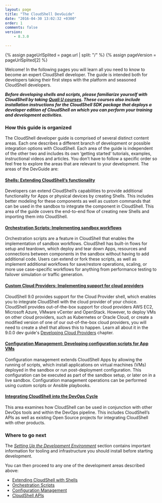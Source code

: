 ```yaml
---
layout: page
title: "The CloudShell DevGuide"
date: "2016-04-30 13:02:32 +0300"
order: 1
comments: false
version:
    - 8.3.0
    
---
```


{% assign pageUrlSplited = page.url | split: "/" %}
{% assign pageVersion = pageUrlSplited[2] %}

Welcome! In the following pages you will learn all you need to know to become an expert CloudShell developer. The guide is intended both for developers taking their first steps with the platform and seasoned CloudShell developers.

_**Before developing shells and scripts, please familiarize yourself with CloudShell by taking [Quali U courses](http://courses.quali.com). These courses also include installation instructions for the CloudShell SDK package that deploys a developer edition of CloudShell on which you can perform your training and development activities.**_

### How this guide is organized

The CloudShell developer guide is comprised of several distinct content areas. Each one describes a different branch of development or possible integration options with CloudShell. Each area of the guide is independent of the other two and includes its own ‘getting started’ tutorials, examples, instructional videos and articles. You don’t have to follow a specific order so feel free to explore the areas that are relevant to your development. The areas of the DevGuide are:

#### [Shells: Extending CloudShell’s functionality]({{site.baseurl}}/shells/{{pageVersion}}/getting-started.html)

Developers can extend CloudShell’s capabilities to provide additional functionality for Apps or physical devices by creating Shells. This includes better modeling for these components as well as custom commands that can be used in the sandbox to integrate the component in CloudShell. This area of the guide covers the end-to-end flow of creating new Shells and importing them into CloudShell.


#### [Orchestration Scripts: Implementing sandbox workflows]({{site.baseurl}}/orchestration/{{pageVersion}}/getting-started.html)

Orchestration scripts are a feature in CloudShell that enables the implementation of sandbox workflows. CloudShell has built-in flows for setup and teardown, which deploy and tear down Apps, resources and connections between components in the sandbox without having to add additional code. Users can extend or fork these scripts, as well as implement additional workflows for save/restore operations, scaling, or more use case-specific workflows for anything from performance testing to failover simulation or traffic generation.


#### [Custom Cloud Providers: Implementing support for cloud providers](http://devguide.quali.com/cloudproviders/9.0.0/getting-started-with-cloud-providers.html)

CloudShell 9.0 provides support for the Cloud Provider shell, which enables you to integrate CloudShell with the cloud provider of your choice. CloudShell provides out-of-the-box support for cloud providers AWS EC2, Microsoft Azure, VMware vCenter and OpenStack. However, to deploy VMs on other cloud providers, such as Kubernetes or Oracle Cloud, or create a modified version of one of our out-of-the-box cloud providers, you will need to create a shell that allows this to happen. Learn all about it in the 9.0.0 dev guide's [Developing Cloud Providers](https://devguide.quali.com/cloudproviders/9.0.0/getting-started-with-cloud-providers.html) chapter.


#### [Configuration Management: Developing configuration scripts for App VMs]({{site.baseurl}}/configmanagement/{{pageVersion}}/cf-overview.html)
Configuration management extends CloudShell Apps by allowing the running of scripts, which install applications on virtual machines (VMs) deployed in the sandbox or run post-deployment configuration. This configuration can be executed as part of the sandbox setup, or later on in a live sandbox. Configuration management operations can be performed using custom scripts or Ansible playbooks.

#### [Integrating CloudShell into the DevOps Cycle]({{site.baseurl}}/devops/{{pageVersion}}/devops-integration.html)

This area examines how CloudShell can be used in conjunction with other DevOps tools and within the DevOps pipeline. This includes CloudShell’s APIs as well as existing Open Source projects for integrating CloudShell with other products.

### Where to go next

The _[Setting Up the Development Environment]({{site.baseurl}}/introduction/{{pageVersion}}/setting-up-the-development-ide.html)_ section contains important information for tooling and infrastructure you should install before starting development.

You can then proceed to any one of the development areas described above:

* [Extending CloudShell with Shells]({{site.baseurl}}/shells/{{pageVersion}}/getting-started.html)
* [Orchestration Scripts]({{site.baseurl}}/orchestration/{{pageVersion}}/getting-started.html)
* [Configuration Management]({{site.baseurl}}/configmanagement/{{pageVersion}}/cf-overview.html)
* [CloudShell APIs]({{site.baseurl}}/devops/{{pageVersion}}/available-apis.html)
